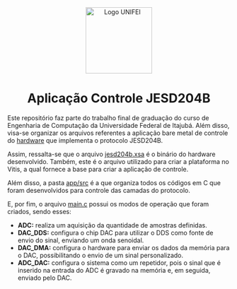 <div align="center">
    <img src="https://cdn.worldvectorlogo.com/logos/unifei-1.svg" alt="Logo UNIFEI" width="150">
    <h1>Aplicação Controle JESD204B</h1>
</div>

Este repositório faz parte do trabalho final de graduação do curso de Engenharia de Computação da Universidade Federal de Itajubá. Além disso, visa-se organizar os arquivos referentes a aplicação bare metal de controle do [hardware](https://github.com/rwriPS/jesd204) que implementa o protocolo JESD204B.

Assim, ressalta-se que o arquivo [jesd204b.xsa](/jesd204b.xsa) é o binário do hardware desenvolvido. Também, este é o arquivo utilizado para criar a plataforma no Vitis, a qual fornece a base para criar a aplicação de controle.

Além disso, a pasta [app/src](/app/src) é a que organiza todos os códigos em C que foram desenvolvidos para controle das camadas do protocolo. 

E, por fim, o arquivo [main.c](/app/src/main.c) possui os modos de operação que foram criados, sendo esses:
 - **ADC:** realiza um aquisição da quantidade de amostras definidas.
 - **DAC_DDS:** configura o chip DAC para utilizar o DDS como fonte de envio do sinal, enviando um onda senoidal.
 - **DAC_DMA:** configura o hardware para enviar os dados da memória para o DAC, possibilitando o envio de um sinal personalizado.
 - **ADC_DAC:** configura o sistema como um repetidor, pois o sinal que é inserido na entrada do ADC é gravado na memória e, em seguida, enviado pelo DAC.
